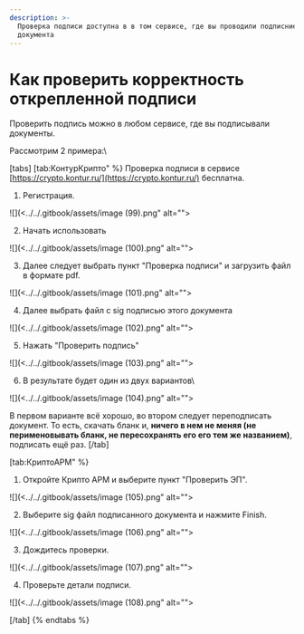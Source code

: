 ```yaml
---
description: >-
  Проверка подписи доступна в в том сервисе, где вы проводили подписние
  документа
---
```


# Как проверить корректность открепленной подписи

Проверить подпись можно в любом сервисе, где вы подписывали документы.

Рассмотрим  2 примера:\


[tabs]
[tab:КонтурКрипто" %}
Проверка подписи в сервисе [https://crypto.kontur.ru/](https://crypto.kontur.ru/) бесплатна.

1. Регистрация.&#x20;

![](<../../.gitbook/assets/image (99).png" alt=""><figcaption></figcaption></figure>

2. Начать использовать

![](<../../.gitbook/assets/image (100).png" alt=""><figcaption></figcaption></figure>

3. Далее следует выбрать пункт "Проверка подписи" и загрузить файл в формате pdf.

&#x20;

![](<../../.gitbook/assets/image (101).png" alt=""><figcaption></figcaption></figure>

4. Далее выбрать файл с sig подписью этого документа&#x20;

![](<../../.gitbook/assets/image (102).png" alt=""><figcaption></figcaption></figure>

5. Нажать "Проверить подпись"

![](<../../.gitbook/assets/image (103).png" alt=""><figcaption></figcaption></figure>

6. В результате будет один из двух вариантов\


![](<../../.gitbook/assets/image (104).png" alt=""><figcaption></figcaption></figure>

В первом варианте  всё хорошо, во втором следует переподписать документ. То есть, скачать бланк и,  **ничего в нем не меняя (не перименовывать бланк, не пересохранять его его тем же названием)**, подписать ещё раз.
[/tab]

[tab:КриптоАРМ" %}
1. Откройте Крипто АРМ и выберите пункт "Проверить ЭП".&#x20;

![](<../../.gitbook/assets/image (105).png" alt=""><figcaption></figcaption></figure>

2. Выберите sig файл подписанного документа и нажмите Finish.

![](<../../.gitbook/assets/image (106).png" alt=""><figcaption></figcaption></figure>

3. Дождитесь проверки.

![](<../../.gitbook/assets/image (107).png" alt=""><figcaption></figcaption></figure>

4. Проверьте детали подписи.

![](<../../.gitbook/assets/image (108).png" alt=""><figcaption></figcaption></figure>
[/tab]
{% endtabs %}
